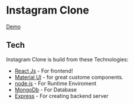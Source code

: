 # Instagram Clone 
[Demo]

## Tech

Instagram Clone is build from these Technologies:

- [React Js] - For frontend!
- [Material UI] - for great custome components.
- [node.js] - For Runtime Enviroment
- [MongoDb] - For Database
- [Express] - For creating backend server

[//]: # (These are reference links used in the body of this note and get stripped out when the markdown processor does its job. There is no need to format nicely because it shouldn't be seen. Thanks SO - http://stackoverflow.com/questions/4823468/store-comments-in-markdown-syntax)

   [React Js]: <https://reactjs.org/>
   [Material UI]: <https://mui.com/>
   [MongoDb]: <https://www.mongodb.com/>
   [node.js]: <http://nodejs.org>
   [Express]: <http://expressjs.com>
   [Demo]: <https://instagram-clone24.herokuapp.com>
